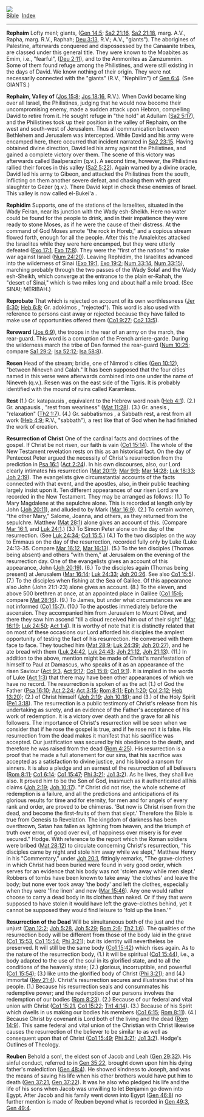 [![](../../cdshop/ithlogo.png)](../../index)  
[Bible](../index)  [Index](index) 

------------------------------------------------------------------------

<span id="000">**Rephaim**</span> Lofty menl; giants, ([Gen
14:5](../kjv/gen014.htm#005); [Sa2 21:16](../kjv/sa2021.htm#016), [Sa2
21:18](../kjv/sa2021.htm#018), marg. A.V., Rapha, marg. R.V., Raphah;
[Deu 3:13](../kjv/deu003.htm#013), R.V.; A.V., "giants"). The aborigines
of Palestine, afterwards conquered and dispossessed by the Canaanite
tribes, are classed under this general title. They were known to the
Moabites as Emim, i.e., "fearful", ([Deu 2:11](../kjv/deu002.htm#011)),
and to the Ammonites as Zamzummim. Some of them found refuge among the
Philistines, and were still existing in the days of David. We know
nothing of their origin. They were not necessarily connected with the
"giants" (R.V., "Nephilim") of [Gen 6:4](../kjv/gen006.htm#004). (See
GIANTS.)

<span id="001">**Rephaim, Valley of**</span> ([Jos
15:8](../kjv/jos015.htm#008); [Jos 18:16](../kjv/jos018.htm#016), R.V.).
When David became king over all Israel, the Philistines, judging that he
would now become their uncompromising enemy, made a sudden attack upon
Hebron, compelling David to retire from it. He sought refuge in "the
hold" at Adullam ([Sa2 5:17](../kjv/sa2005.htm#017)), and the
Philistines took up their position in the valley of Rephaim, on the west
and south-west of Jerusalem. Thus all communication between Bethlehem
and Jerusalem was intercepted. While David and his army were encamped
here, there occurred that incident narrated in [Sa2
23:15](../kjv/sa2023.htm#015). Having obtained divine direction, David
led his army against the Philistines, and gained a complete victory over
them. The scene of this victory was afterwards called Baalperazim
(q.v.). A second time, however, the Philistines rallied their forces in
this valley ([Sa2 5:22](../kjv/sa2005.htm#022)). Again warned by a
divine oracle, David led his army to Gibeon, and attacked the
Philistines from the south, inflicting on them another severe defeat,
and chasing them with great slaughter to Gezer (q.v.). There David kept
in check these enemies of Israel. This valley is now called el-Bukei'a .

<span id="002">**Rephidim**</span> Supports, one of the stations of the
Israelites, situated in the Wady Feiran, near its junction with the Wady
esh-Sheikh. Here no water could be found for the people to drink, and in
their impatience they were ready to stone Moses, as if he were the cause
of their distress. At the command of God Moses smote "the rock in
Horeb," and a copious stream flowed forth, enough for all the people.
After this the Amalekites attacked the Israelites while they were here
encamped, but they were utterly defeated ([Exo
17:1](../kjv/exo017.htm#001), [Exo 17:8](../kjv/exo017.htm#008)). They
were the "first of the nations" to make war against Israel ([Num
24:20](../kjv/num024.htm#020)). Leaving Rephidim, the Israelites
advanced into the wilderness of Sinai ([Exo
19:1](../kjv/exo019.htm#001), [Exo 19:2](../kjv/exo019.htm#002); [Num
33:14](../kjv/num033.htm#014), [Num 33:15](../kjv/num033.htm#015)),
marching probably through the two passes of the Wady Solaf and the Wady
esh-Sheikh, which converge at the entrance to the plain er-Rahah, the
"desert of Sinai," which is two miles long and about half a mile broad.
(See SINAI; MERIBAH.)

<span id="003">**Reprobate**</span> That which is rejected on account of
its own worthlessness ([Jer 6:30](../kjv/jer006.htm#030); [Heb
6:8](../kjv/heb006.htm#008); Gr. adokimos , "rejected"). This word is
also used with reference to persons cast away or rejected because they
have failed to make use of opportunities offered them ([Co1
9:27](../kjv/co1009.htm#027); [Co2 13:5](../kjv/co2013.htm#005)).

<span id="004">**Rereward**</span> ([Jos 6:9](../kjv/jos006.htm#009)),
the troops in the rear of an army on the march, the rear-guard. This
word is a corruption of the French arriere-garde. During the wilderness
march the tribe of Dan formed the rear-guard ([Num
10:25](../kjv/num010.htm#025); compare [Sa1
29:2](../kjv/sa1029.htm#002); [Isa 52:12](../kjv/isa052.htm#012); [Isa
58:8](../kjv/isa058.htm#008)).

<span id="005">**Resen**</span> Head of the stream; bridle, one of
Nimrod's cities ([Gen 10:12](../kjv/gen010.htm#012)), "between Nineveh
and Calah." It has been supposed that the four cities named in this
verse were afterwards combined into one under the name of Nineveh
(q.v.). Resen was on the east side of the Tigris. It is probably
identified with the mound of ruins called Karamless.

<span id="006">**Rest**</span> (1.) Gr. katapausis , equivalent to the
Hebrew word noah ([Heb 4:1](../kjv/heb004.htm#001)). (2.) Gr. anapausis
, "rest from weariness" ([Mat 11:28](../kjv/mat011.htm#028)). (3.) Gr.
anesis , "relaxation" ([Th2 1:7](../kjv/th2001.htm#007)). (4.) Gr.
sabbatismos , a Sabbath rest, a rest from all work ([Heb
4:9](../kjv/heb004.htm#009); R.V., "sabbath"), a rest like that of God
when he had finished the work of creation.

<span id="007">**Resurrection of Christ**</span> One of the cardinal
facts and doctrines of the gospel. If Christ be not risen, our faith is
vain ([Co1 15:14](../kjv/co1015.htm#014)). The whole of the New
Testament revelation rests on this as an historical fact. On the day of
Pentecost Peter argued the necessity of Christ's resurrection from the
prediction in [Psa 16:1](../kjv/psa016.htm#001) ([Act
2:24](../kjv/act002.htm#024)). In his own discourses, also, our Lord
clearly intimates his resurrection ([Mat 20:19](../kjv/mat020.htm#019);
[Mar 9:9](../kjv/mar009.htm#009); [Mar 14:28](../kjv/mar014.htm#028);
[Luk 18:33](../kjv/luk018.htm#033); [Joh 2:19](../kjv/joh002.htm#019)).
The evangelists give circumstantial accounts of the facts connected with
that event, and the apostles, also, in their public teaching largely
insist upon it. Ten different appearances of our risen Lord are recorded
in the New Testament. They may be arranged as follows: (1.) To Mary
Magdalene at the sepulchre alone. This is recorded at length only by
John ([Joh 20:11](../kjv/joh020.htm#011)), and alluded to by Mark ([Mar
16:9](../kjv/mar016.htm#009)). (2.) To certain women, "the other Mary,"
Salome, Joanna, and others, as they returned from the sepulchre. Matthew
([Mat 28:1](../kjv/mat028.htm#001)) alone gives an account of this.
(Compare [Mar 16:1](../kjv/mar016.htm#001), and [Luk
24:1](../kjv/luk024.htm#001).) (3.) To Simon Peter alone on the day of
the resurrection. (See [Luk 24:34](../kjv/luk024.htm#034); [Co1
15:5](../kjv/co1015.htm#005).) (4.) To the two disciples on the way to
Emmaus on the day of the resurrection, recorded fully only by Luke (Luke
24:13-35. Compare [Mar 16:12](../kjv/mar016.htm#012), [Mar
16:13](../kjv/mar016.htm#013)). (5.) To the ten disciples (Thomas being
absent) and others "with them," at Jerusalem on the evening of the
resurrection day. One of the evangelists gives an account of this
appearance, John ([Joh 20:19](../kjv/joh020.htm#019)). (6.) To the
disciples again (Thomas being present) at Jerusalem ([Mar
16:14](../kjv/mar016.htm#014); [Luk 24:33](../kjv/luk024.htm#033); [Joh
20:26](../kjv/joh020.htm#026). See also [Co1
15:5](../kjv/co1015.htm#005)). (7.) To the disciples when fishing at the
Sea of Galilee. Of this appearance also John (John 21:1-23) alone gives
an account. (8.) To the eleven, and above 500 brethren at once, at an
appointed place in Galilee ([Co1 15:6](../kjv/co1015.htm#006); compare
[Mat 28:16](../kjv/mat028.htm#016)). (9.) To James, but under what
circumstances we are not informed ([Co1 15:7](../kjv/co1015.htm#007)).
(10.) To the apostles immediately before the ascension. They accompanied
him from Jerusalem to Mount Olivet, and there they saw him ascend "till
a cloud received him out of their sight" ([Mar
16:19](../kjv/mar016.htm#019); [Luk 24:50](../kjv/luk024.htm#050); [Act
1:4](../kjv/act001.htm#004)). It is worthy of note that it is distinctly
related that on most of these occasions our Lord afforded his disciples
the amplest opportunity of testing the fact of his resurrection. He
conversed with them face to face. They touched him ([Mat
28:9](../kjv/mat028.htm#009); [Luk 24:39](../kjv/luk024.htm#039); [Joh
20:27](../kjv/joh020.htm#027)), and he ate bread with them ([Luk
24:42](../kjv/luk024.htm#042), [Luk 24:43](../kjv/luk024.htm#043); [Joh
21:12](../kjv/joh021.htm#012), [Joh 21:13](../kjv/joh021.htm#013)).
(11.) In addition to the above, mention might be made of Christ's
manifestation of himself to Paul at Damascus, who speaks of it as an
appearance of the risen Saviour ([Act 9:3](../kjv/act009.htm#003), [Act
9:17](../kjv/act009.htm#017); [Co1 15:8](../kjv/co1015.htm#008); [Co1
9:1](../kjv/co1009.htm#001)). It is implied in the words of Luke ([Act
1:3](../kjv/act001.htm#003)) that there may have been other appearances
of which we have no record. The resurrection is spoken of as the act
(1.) of God the Father ([Psa 16:10](../kjv/psa016.htm#010); [Act
2:24](../kjv/act002.htm#024); [Act 3:15](../kjv/act003.htm#015); [Rom
8:11](../kjv/rom008.htm#011); [Eph 1:20](../kjv/eph001.htm#020); [Col
2:12](../kjv/col002.htm#012); [Heb 13:20](../kjv/heb013.htm#020)); (2.)
of Christ himself ([Joh 2:19](../kjv/joh002.htm#019); [Joh
10:18](../kjv/joh010.htm#018)); and (3.) of the Holy Spirit ([Pe1
3:18](../kjv/pe1003.htm#018)). The resurrection is a public testimony of
Christ's release from his undertaking as surety, and an evidence of the
Father's acceptance of his work of redemption. It is a victory over
death and the grave for all his followers. The importance of Christ's
resurrection will be seen when we consider that if he rose the gospel is
true, and if he rose not it is false. His resurrection from the dead
makes it manifest that his sacrifice was accepted. Our justification was
secured by his obedience to the death, and therefore he was raised from
the dead ([Rom 4:25](../kjv/rom004.htm#025)). His resurrection is a
proof that he made a full atonement for our sins, that his sacrifice was
accepted as a satisfaction to divine justice, and his blood a ransom for
sinners. It is also a pledge and an earnest of the resurrection of all
believers ([Rom 8:11](../kjv/rom008.htm#011); [Co1
6:14](../kjv/co1006.htm#014); [Co1 15:47](../kjv/co1015.htm#047); [Phi
3:21](../kjv/phi003.htm#021); [Jo1 3:2](../kjv/jo1003.htm#002)). As he
lives, they shall live also. It proved him to be the Son of God,
inasmuch as it authenticated all his claims ([Joh
2:19](../kjv/joh002.htm#019); [Joh 10:17](../kjv/joh010.htm#017)). "If
Christ did not rise, the whole scheme of redemption is a failure, and
all the predictions and anticipations of its glorious results for time
and for eternity, for men and for angels of every rank and order, are
proved to be chimeras. 'But now is Christ risen from the dead, and
become the first-fruits of them that slept.' Therefore the Bible is true
from Genesis to Revelation. The kingdom of darkness has been overthrown,
Satan has fallen as lightning from heaven, and the triumph of truth over
error, of good over evil, of happiness over misery is for ever secured."
Hodge. With reference to the report which the Roman soldiers were bribed
([Mat 28:12](../kjv/mat028.htm#012)) to circulate concerning Christ's
resurrection, "his disciples came by night and stole him away while we
slept," Matthew Henry in his "Commentary," under [Joh
20:1](../kjv/joh020.htm#001), fittingly remarks, "The grave-clothes in
which Christ had been buried were found in very good order, which serves
for an evidence that his body was not 'stolen away while men slept.'
Robbers of tombs have been known to take away 'the clothes' and leave
the body; but none ever took away 'the body' and left the clothes,
especially when they were 'fine linen' and new ([Mar
15:46](../kjv/mar015.htm#046)). Any one would rather choose to carry a
dead body in its clothes than naked. Or if they that were supposed to
have stolen it would have left the grave-clothes behind, yet it cannot
be supposed they would find leisure to 'fold up the linen.'"

<span id="008">**Resurrection of the Dead**</span> Will be simultaneous
both of the just and the unjust ([Dan 12:2](../kjv/dan012.htm#002); [Joh
5:28](../kjv/joh005.htm#028), [Joh 5:29](../kjv/joh005.htm#029); [Rom
2:6](../kjv/rom002.htm#006); [Th2 1:6](../kjv/th2001.htm#006)). The
qualities of the resurrection body will be different from those of the
body laid in the grave ([Co1 15:53](../kjv/co1015.htm#053), [Co1
15:54](../kjv/co1015.htm#054); [Phi 3:21](../kjv/phi003.htm#021)); but
its identity will nevertheless be preserved. It will still be the same
body ([Co1 15:42](../kjv/co1015.htm#042)) which rises again. As to the
nature of the resurrection body, (1.) it will be spiritual ([Co1
15:44](../kjv/co1015.htm#044)), i.e., a body adapted to the use of the
soul in its glorified state, and to all the conditions of the heavenly
state; (2.) glorious, incorruptible, and powerful ([Co1
15:54](../kjv/co1015.htm#054)); (3.) like unto the glorified body of
Christ ([Phi 3:21](../kjv/phi003.htm#021)); and (4.) immortal ([Rev
21:4](../kjv/rev021.htm#004)). Christ's resurrection secures and
illustrates that of his people. (1.) Because his resurrection seals and
consummates his redemptive power; and the redemption of our persons
involves the redemption of our bodies ([Rom
8:23](../kjv/rom008.htm#023)). (2.) Because of our federal and vital
union with Christ ([Co1 15:21](../kjv/co1015.htm#021), [Co1
15:22](../kjv/co1015.htm#022); [Th1 4:14](../kjv/th1004.htm#014)). (3.)
Because of his Spirit which dwells in us making our bodies his members
([Co1 6:15](../kjv/co1006.htm#015); [Rom 8:11](../kjv/rom008.htm#011)).
(4.) Because Christ by covenant is Lord both of the living and the dead
([Rom 14:9](../kjv/rom014.htm#009)). This same federal and vital union
of the Christian with Christ likewise causes the resurrection of the
believer to be similar to as well as consequent upon that of Christ
([Co1 15:49](../kjv/co1015.htm#049); [Phi 3:21](../kjv/phi003.htm#021);
[Jo1 3:2](../kjv/jo1003.htm#002)). Hodge's Outlines of Theology.

<span id="009">**Reuben**</span> Behold a son!, the eldest son of Jacob
and Leah ([Gen 29:32](../kjv/gen029.htm#032)). His sinful conduct,
referred to in [Gen 35:22](../kjv/gen035.htm#022), brought down upon him
his dying father's malediction ([Gen 48:4](../kjv/gen048.htm#004)). He
showed kindness to Joseph, and was the means of saving his life when his
other brothers would have put him to death ([Gen
37:21](../kjv/gen037.htm#021), [Gen 37:22](../kjv/gen037.htm#022)). It
was he also who pledged his life and the life of his sons when Jacob was
unwilling to let Benjamin go down into Egypt. After Jacob and his family
went down into Egypt ([Gen 46:8](../kjv/gen046.htm#008)) no further
mention is made of Reuben beyond what is recorded in [Gen
49:3](../kjv/gen049.htm#003), [Gen 49:4](../kjv/gen049.htm#004).

